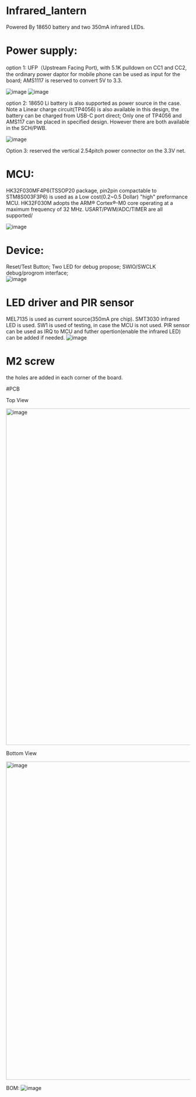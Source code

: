 # Infrared_lantern
Powered By 18650 battery and two 350mA infrared LEDs. 

# Power supply:

option 1:
UFP（Upstream Facing Port), with 5.1K pulldown on CC1 and CC2, the ordinary power daptor for mobile phone can be used as input for the board;
AMS1117 is reserved to convert 5V to 3.3.

![image](https://github.com/user-attachments/assets/d04d7dc3-3858-46d8-8836-51f9448f3f26)
![image](https://github.com/user-attachments/assets/afec4184-2db7-4a56-83f5-f0555c0b664b)




option 2:
18650 Li battery is also supported as power source in the case. Note a Linear charge circuit(TP4056) is also available in this design, the battery can be charged from USB-C port direct;
Only one of TP4056 and AMS117 can be placed in specified design. However there are both available in the SCH/PWB.

![image](https://github.com/user-attachments/assets/bacdfb9d-7183-4066-92c1-9ca3313fe1e5)


Option 3:
reserved the vertical 2.54pitch power connector on the 3.3V net.


# MCU:
HK32F030MF4P6(TSSOP20 package, pin2pin compactable to STM8S003F3P6) is used as a Low cost(0.2~0.5 Dollar) "high" preformance MCU.
HK32F030M adopts the ARM® Cortex®-M0 core operating at a maximum frequency of 32 MHz.
USART/PWM/ADC/TIMER are all supported/

![image](https://github.com/user-attachments/assets/41e2d73c-29b5-4da5-9b9e-6f2bb7379fbe)


# Device:
Reset/Test Button; Two LED for debug propose; SWIO/SWCLK debug/progrom interface;  
![image](https://github.com/user-attachments/assets/0c95f87c-1726-4951-9e91-c025ef674937)

# LED driver and PIR sensor
MEL7135 is used as current source(350mA pre chip). SMT3030 infrared LED is used. SW1 is used of testing, in case the MCU is not used.
PIR sensor can be used as IRQ to MCU and futher opertion(enable the infrared LED) can be added if needed.
![image](https://github.com/user-attachments/assets/fb4450b8-45f0-48cb-92f2-2b0e63ed1383)

# M2 screw
the holes are added in each corner of the board.



#PCB

Top View

<img width="920" alt="image" src="https://github.com/user-attachments/assets/3d72d61b-30ee-44fb-a53a-e18510940468" />

Bottom View

<img width="870" alt="image" src="https://github.com/user-attachments/assets/90e3e9a0-e3f6-44fb-b028-1a8a29e22b9c" />



BOM:
![image](https://github.com/user-attachments/assets/f07806ee-6180-4ed9-aa98-42f62911ccf3)


